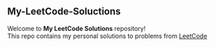 ## My-LeetCode-Soluctions

Welcome to **My LeetCode Solutions** repository!  
This repo contains my personal solutions to problems from [LeetCode](https://leetcode.com/)
